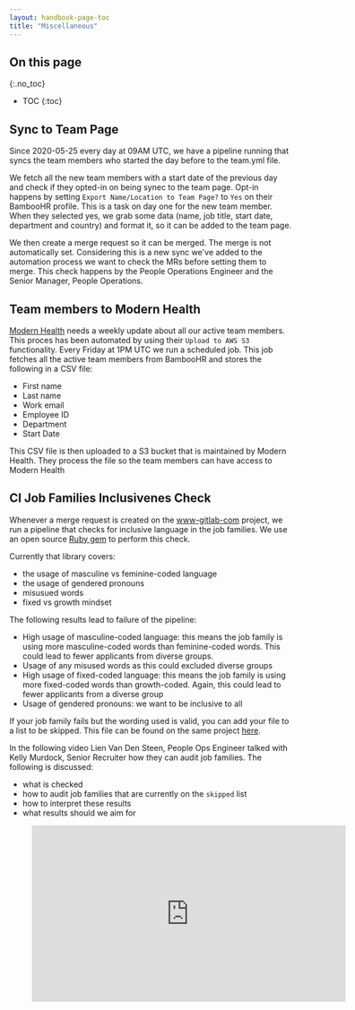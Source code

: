 ```yaml
---
layout: handbook-page-toc
title: "Miscellaneous"
---
```


## On this page

{:.no_toc}

- TOC
{:toc}

## Sync to Team Page
Since 2020-05-25 every day at 09AM UTC, we have a pipeline running that syncs the team members who started
the day before to the team.yml file.

We fetch all the new team members with a start date of the previous day and check if they opted-in on
being synec to the team page. Opt-in happens by setting `Export Name/Location to Team Page?` to `Yes`
on their BambooHR profile. This is a task on day one for the new team member. When they selected yes, we
grab some data (name, job title, start date, department and country) and format it, so it can be added to
the team page.

We then create a merge request so it can be merged. The merge is not automatically set. Considering this
is a new sync we've added to the automation process we want to check the MRs before setting them to merge.
This check happens by the People Operations Engineer and the Senior Manager, People Operations.

## Team members to Modern Health
[Modern Health](/handbook/total-rewards/benefits/modern-health) needs a weekly update about all our active
team members. This proces has been automated by using their `Upload to AWS S3` functionality. Every Friday
at 1PM UTC we run a scheduled job. This job fetches all the active team members from BambooHR and stores
the following in a CSV file:
- First name
- Last name
- Work email
- Employee ID
- Department
- Start Date

This CSV file is then uploaded to a S3 bucket that is maintained by Modern Health. They process the file
so the team members can have access to Modern Health

## CI Job Families Inclusivenes Check
Whenever a merge request is created on the [www-gitlab-com](https://gitlab.com/gitlab-com/www-gitlab-com/) project, we run a pipeline that checks for 
inclusive language in the job families. We use an open source [Ruby gem](https://gitlab.com/gitlab-com/www-gitlab-com/) to perform this check.

Currently that library covers:
- the usage of masculine vs feminine-coded language 
- the usage of gendered pronouns
- misusued words
- fixed vs growth mindset

The following results lead to failure of the pipeline:
- High usage of masculine-coded language: this means the job family is using more masculine-coded words than feminine-coded words. 
  This could lead to fewer applicants from diverse groups. 
- Usage of any misused words as this could excluded diverse groups
- High usage of fixed-coded language: this means the job family is using more fixed-coded words than growth-coded. Again, this could lead to fewer applicants from a diverse group
- Usage of gendered pronouns: we want to be inclusive to all

If your job family fails but the wording used is valid, you can add your file to a list to be skipped. This file can be found on the same project [here](https://gitlab.com/gitlab-com/www-gitlab-com/-/blob/master/data/inclusiveness_check.yml).

In the following video Lien Van Den Steen, People Ops Engineer talked with Kelly Murdock, Senior Recruiter how they can audit job families. The following is discussed:
- what is checked 
- how to audit job families that are currently on the `skipped` list
- how to interpret these results
- what results should we aim for

<figure class='video_container'>
    <iframe width="560" height="315" src="https://www.youtube.com/embed/0ZIfDU0l2sU" frameborder="0" allow="accelerometer; autoplay; encrypted-media; gyroscope; picture-in-picture" allowfullscreen></iframe>
</figure>
